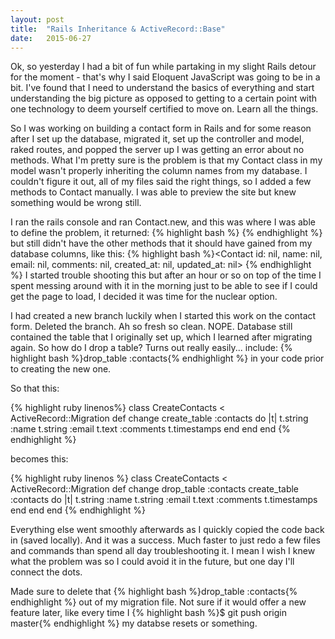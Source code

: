 ```yaml
---
layout: post
title:  "Rails Inheritance & ActiveRecord::Base"
date:   2015-06-27
---
```


Ok, so yesterday I had a bit of fun while partaking in my slight Rails detour for the moment - that's why I said Eloquent JavaScript was going to be in a bit. I've found that I need to understand the basics of everything and start understanding the big picture as opposed to getting to a certain point with one technology to deem yourself certified to move on. Learn all the things.

So I was working on building a contact form in Rails and for some reason after I set up the database, migrated it, set up the controller and model, raked routes, and popped the server up I was getting an error about no methods. What I'm pretty sure is the problem is that my Contact class in my model wasn't properly inheriting the column names from my database. I couldn't figure it out, all of my files said the right things, so I added a few methods to Contact manually. I was able to preview the site but knew something would be wrong still.

I ran the rails console and ran Contact.new, and this was where I was able to define the problem, it returned:
{% highlight bash %}<Conact id: nil> {% endhighlight %}
but still didn't have the other methods that it should have gained from my database columns, like this:
{% highlight bash %}<Contact id: nil, name: nil, email: nil, comments: nil, created_at: nil, updated_at: nil> {% endhighlight %}
I started trouble shooting this but after an hour or so on top of the time I spent messing around with it in the morning just to be able to see if I could get the page to load, I decided it was time for the nuclear option.

I had created a new branch luckily when I started this work on the contact form. Deleted the branch. Ah so fresh so clean. NOPE. Database still contained the table that I originally set up, which I learned after migrating again. So how do I drop a table? Turns out really easily... include:
{% highlight bash %}drop_table :contacts{% endhighlight %}
in your code prior to creating the new one.

So that this:

{% highlight ruby linenos%}
class CreateContacts < ActiveRecord::Migration
  def change
    create_table :contacts do |t|
      t.string :name
      t.string :email
      t.text :comments
      t.timestamps
    end
  end
end
{% endhighlight %}

becomes this:

{% highlight ruby linenos %}
class CreateContacts < ActiveRecord::Migration
  def change
    drop_table :contacts
    create_table :contacts do |t|
      t.string :name
      t.string :email
      t.text :comments
      t.timestamps
    end
  end
end
{% endhighlight %}

Everything else went smoothly afterwards as I quickly copied the code back in (saved locally). And it was a success. Much faster to just redo a few files and commands than spend all day troubleshooting it. I mean I wish I knew what the problem was so I could avoid it in the future, but one day I'll connect the dots.

Made sure to delete that
{% highlight bash %}drop_table :contacts{% endhighlight %}
out of my migration file. Not sure if it would offer a new feature later, like every time I
{% highlight bash %}$ git push origin master{% endhighlight %}
my databse resets or something.
